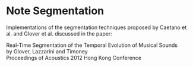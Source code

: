 Note Segmentation
=================

Implementations of the segmentation techniques proposed by Caetano et al.
and Glover et al. discussed in the paper:

Real-Time Segmentation of the Temporal Evolution of Musical Sounds  
by Glover, Lazzarini and Timoney  
Proceedings of Acoustics 2012 Hong Kong Conference  
